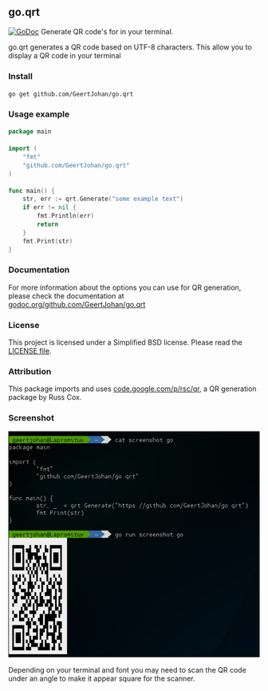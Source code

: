 ## go.qrt
[![GoDoc](https://godoc.org/github.com/GeertJohan/go.qrt?status.png)](https://godoc.org/github.com/GeertJohan/go.qrt)
Generate QR code's for in your terminal.

go.qrt generates a QR code based on UTF-8 characters. This allow you to display a QR code in your terminal

### Install
`go get github.com/GeertJohan/go.qrt`

### Usage example
```go
package main

import (
	"fmt"
	"github.com/GeertJohan/go.qrt"
)

func main() {
	str, err := qrt.Generate("some example text")
	if err != nil {
		fmt.Println(err)
		return
	}
	fmt.Print(str)
}
```

### Documentation
For more information about the options you can use for QR generation, please check the documentation at [godoc.org/github.com/GeertJohan/go.qrt][godoc]

### License
This project is licensed under a Simplified BSD license. Please read the [LICENSE file][license].

### Attribution
This package imports and uses [code.google.com/p/rsc/qr][rsc-qr], a QR generation package by Russ Cox.

### Screenshot
![QR code in terminal](/screenshot.png "QR code in terminal")

Depending on your terminal and font you may need to scan the QR code under an angle to make it appear square for the scanner.

 [godoc]: https://godoc.org/github.com/GeertJohan/go.qrt
 [license]: https://github.com/GeertJohan/go.qrt/blob/master/LICENSE
 [rsc-qr]: https://code.google.com/p/rsc/source/browse/#hg%2Fqr`
